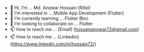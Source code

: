 - 👋 Hi, I’m ... Md. Anowar Hossain (Rifat)
- 👀 I’m interested in ... Mobile App Development (Flutter)
- 🌱 I’m currently learning ... Flutter Bloc
- 💞️ I’m looking to collaborate on ... Flutter
- 📫 How to reach me ... [Email] (hossainanowar72@gmail.com)
- 📫 How to reach me ... [LinkedIn] (https://www.linkedin.com/in/hossain72/)

<!---
hossain72/hossain72 is a ✨ special ✨ repository because its `README.md` (this file) appears on your GitHub profile.
You can click the Preview link to take a look at your changes.
--->
